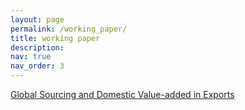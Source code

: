 ```yaml
---
layout: page
permalink: /working_paper/
title: working paper
description: 
nav: true
nav_order: 3
---
```

<a href='https://www.dropbox.com/scl/fi/uy5nvxkxph9snvpl1qf6t/global_sourcing_and_dvar.pdf?rlkey=8jsjbr8eyeiz1png0x47h7nk9&dl=0' target="_blank">Global Sourcing and Domestic Value-added in Exports</a>


 
